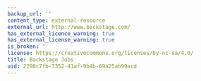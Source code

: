 ```yaml
---
backup_url: ''
content_type: external-resource
external_url: http://www.backstage.com/
has_external_licence_warning: true
has_external_license_warning: true
is_broken: ''
license: https://creativecommons.org/licenses/by-nc-sa/4.0/
title: Backstage Jobs
uid: 2298c7fb-7352-41af-9b4b-69a25ab99acd
---
```

